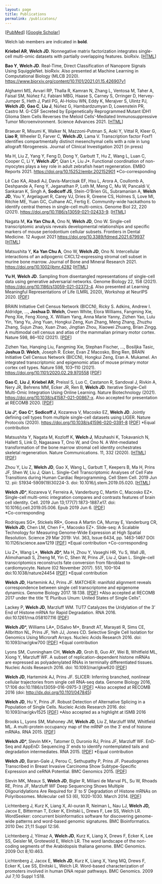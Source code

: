 ```yaml
---
layout: page
title: Publications
permalink: /publicatons/
---
```


\[[PubMed](https://www.ncbi.nlm.nih.gov/pubmed/?term=welch%2C+joshua+d%5Bauthor%5D)\] \[[Google Scholar](https://scholar.google.com/citations?user=XQ7bqCMAAAAJ&hl=en)\]

Welch lab members are indicated in **bold**.

**Kriebel AR**, **Welch JD**. Nonnegative matrix factorization integrates single-cell multi-omic datasets with partially overlapping features. bioRxiv. \[[HTML](https://www.biorxiv.org/content/10.1101/2021.04.09.439160v1)\]

**Bao Y**, **Welch JD**. Real-Time, Direct Classification of Nanopore Signals Using SquiggleNet. bioRxiv. Also presented at Machine Learning in Computational Biology (MLCB 2020). https://www.biorxiv.org/content/10.1101/2021.01.15.426907v1

Alghamri MS, Avvari RP, Thalla R, Kamran N, Zhang L, Ventosa M, Taher A, Faisal SM, Núñez FJ, Fabiani MBG, Haase S, Carney S, Orringer D, Hervey-Jumper S, Heth J, Patil PG, Al-Holou WN, Eddy K, Merajver S, Ulintz PJ, **Welch JD**, **Gao C**, **Liu J**, Núñez G, Hambardzumyan D, Lowenstein PR, Castro M. G-CSF Secreted by Epigenetically Reprogrammed Mutant IDH1 Glioma Stem Cells Reverses the Meloid Cells’-Mediated Immunosuppressive Tumor Microenvironment. Science Advances 2021. \[[HTML](https://www.science.org/doi/10.1126/sciadv.abh3243)\]  

Braeuer R, Misumi K, Walker N, Mazzoni-Putman S, Aoki Y, Vittal R, Kleer G, **Liao R**, Wheeler D, Farver C, **Welch JD**, Lama V. Transcription factor Foxf1 identifies compartmentally distinct mesenchymal cells with a role in lung allograft fibrogenesis. Journal of Clinical Investigation 2021 (in press)

Ma H, Liu Z, Yang Y, Feng D, Dong Y, Garbutt T, Hu Z, Wang L, Luan C, Cooper C, Li Y, **Welch JD**\*, Qian L\*, Liu J\*. Functional coordination of non-myocytes plays a key role in adult zebrafish heart regeneration. EMBO Reports 2021. https://doi.org/10.15252/embr.202152901 \*Co-corresponding 

Lê Cao KA, Abadi AJ, Davis-Marcisak EF, Hsu L, Arora A, Coullomb A, Deshpande A, Feng Y, Jeganathan P, Loth M, Meng C, Mu W, Pancaldi V, Sankaran K, Singh A, **Sodicoff JS**, Stein-O’Brien GL, Subramanian A, **Welch JD**, You Y, Argelaguet R, Carey VJ, Dries R, Greene CS, Holmes S, Love MI, Ritchie ME, Yuan GC, Culhane AC, Fertig E. Community-wide hackathons to identify central themes in single-cell multi-omics. Genome Biol 22, 220 (2021). https://doi.org/10.1186/s13059-021-02433-9. \[[HTML](https://genomebiology.biomedcentral.com/articles/10.1186/s13059-021-02433-9)\]

Nagata M, **Ka Yan Chu A**, Ono N, **Welch JD**, Ono W. Single-cell transcriptomic analysis reveals developmental relationships and specific markers of mouse periodontium cellular subsets. Frontiers in Dental Medicine. 12 August 2021 https://doi.org/10.3389/fdmed.2021.679937 \[[HTML](https://www.frontiersin.org/articles/10.3389/fdmed.2021.679937/full)\]

Matsushita Y, **Ka Yan Chu A**, Ono W, **Welch JD**, Ono N. Intercellular interactions of an adipogenic CXCL12‐expressing stromal cell subset in murine bone marrow. Journal of Bone and Mineral Research 2021. https://doi.org/10.1002/jbmr.4282 \[[HTML](https://asbmr.onlinelibrary.wiley.com/doi/10.1002/jbmr.4282)\]

**Yu H**, **Welch JD**. Sampling from disentangled representations of single-cell data using generative adversarial networks. Genome Biology 22, 158 (2021). https://doi.org/10.1186/s13059-021-02373-4. Also presented at Learning Meaningful Representations of Life (LMRL 2020), Workshop at NeurIPS 2020. \[[PDF](https://rdcu.be/ck1qO)\]

BRAIN Initiative Cell Census Network (BICCN), Ricky S. Adkins, Andrew I. Aldridge, ..., **Joshua D. Welch**, Owen White, Elora Williams, Fangming Xie, Peng Xie, Feng Xiong, X. William Yang, Anna Marie Yanny, Zizhen Yao, Lulu Yin, Yang Yu, Jing Yuan, Hongkui Zeng, Kun Zhang, Meng Zhang, Zhuzhu Zhang, Sujun Zhao, Xuan Zhao, Jingtian Zhou, Xiaowei Zhuang, Brian Zingg. A multimodal cell census and atlas of the mammalian primary motor cortex. Nature 598, 86–102 (2021).  \[[PDF](https://www.nature.com/articles/s41586-021-03950-0.pdf)\]

Zizhen Yao, Hanqing Liu, Fangming Xie, Stephan Fischer, ..., Bosiljka Tasic,
**Joshua D. Welch**, Joseph R. Ecker, Evan Z Macosko, Bing Ren, BRAIN Initiative Cell Census Network
(BICCN), Hongkui Zeng, Eran A. Mukamel. An integrated transcriptomic and epigenomic atlas of mouse primary motor cortex cell types. Nature 598, 103–110 (2021). https://doi.org/10.1101/2020.02.29.970558 \[[PDF](https://www.nature.com/articles/s41586-021-03500-8)\]

**Gao C**, **Liu J**, **Kriebel AR**, Preissl S, Luo C, Castanon R, Sandoval J, Rivkin A, Nery JR, Behrens MM, Ecker JR, Ren B, **Welch JD**. Iterative Single-Cell Multi-Omic Integration Using Online Learning. Nature Biotechnology (2021). https://doi.org/10.1038/s41587-021-00867-x. Also accepted for presentation at RECOMB 2020. \[[PDF](https://rdcu.be/ciYhs)\]


**Liu J**\*, **Gao C**\*, **Sodicoff J**, Kozareva V, Macosko EZ, **Welch JD**. Jointly defining cell types from multiple single-cell datasets using LIGER. Nature Protocols (2020). https://doi.org/10.1038/s41596-020-0391-8 \[[PDF](https://rdcu.be/b8pqb)\] \*Equal contribution

Matsushita Y, Nagata M, Kozloff K, **Welch J**, Mizuhashi K, Tokavanich N, Hallett S, Link D, Nagasawa T, Ono W, and Ono N. A Wnt-mediated transformation of the bone marrow stromal cell identity orchestrates skeletal regeneration. Nature Communications. 11, 332 (2020). \[[HTML](https://www.nature.com/articles/s41467-019-14029-w)\] \[[PDF](https://www.nature.com/articles/s41467-019-14029-w.pdf)\]

Zhou Y, Liu Z, **Welch JD**, Gao X, Wang L, Garbutt T, Keepers B, Ma H, Prins JF, Shen W, Liu J, Qian L. Single-Cell Transcriptomic Analyses of Cell Fate Transitions during Human Cardiac Reprogramming. Cell Stem Cell. 2019 Jun 12. pii: S1934-5909(19)30224-3. doi: 10.1016/j.stem.2019.05.020. \[[HTML](https://www.sciencedirect.com/science/article/pii/S1934590919302243)\]

**Welch JD**\*, Kozareva V, Ferreira A, Vanderburg C, Martin C, Macosko EZ\*. Single-cell multi-omic integration compares and contrasts features of brain cell identity. Cell. 2019 Jun 13;177(7):1873-1887.e17. doi: 10.1016/j.cell.2019.05.006. Epub 2019 Jun 6. \[[PDF](https://www.cell.com/action/showPdf?pii=S0092-8674%2819%2930504-5)\]  
\*Co-corresponding 

Rodriques SG\*, Stickels RR\*, Goeva A Martin CA, Murray E, Vanderburg CR, **Welch JD**, Chen LM, Chen F+,
Macosko EZ+. Slide-seq: A Scalable Technology for Measuring Genome-Wide Expression at High Spatial Resolution. Science 29 Mar 2019:
Vol. 363, Issue 6434, pp. 1463-1467 DOI: 10.1126/science.aaw1219 \[[PDF](http://science.sciencemag.org/content/sci/363/6434/1463.full.pdf)\]
\*Equal contribution
+Co-corresponding

Liu Z\*, Wang L\*, **Welch JD**\*, Ma H, Zhou Y, Vaseghi HR, Yu S, Wall JB, Alimohamadi S, Zheng M, Yin C, Shen W, Prins JF, Liu J, Qian L. Single-cell transcriptomics reconstructs fate conversion from fibroblast to cardiomyocyte. Nature (02 November 2017). 551, 100–104 doi:10.1038/nature24454 \[[PDF](https://www.ncbi.nlm.nih.gov/pmc/articles/PMC5954984/pdf/nihms908332.pdf)\]
\*Equal contribution

**Welch JD**, Hartemink AJ, Prins JF. MATCHER: manifold alignment reveals correspondence between single cell transcriptome and epigenome dynamics. Genome Biology 2017. 18:138. \[[PDF](https://genomebiology.biomedcentral.com/track/pdf/10.1186/s13059-017-1269-0)\]
*Also accepted at RECOMB 2017 under the title “E Pluribus Unum: United States of Single Cells”.

Lackey P, **Welch JD**, Marzluff WM. TUT7 Catalyzes the Uridylation of the 3’ End of Histone mRNA for Rapid Degradation. RNA 2016. doi:10.1261/rna.058107.116 \[[PDF](https://rnajournal.cshlp.org/content/22/11/1673.full.pdf+html)\]

**Welch JD**\*, Williams LA\*, DiSalvo M\*, Brandt AT, Marayati R, Sims CE, Allbritton NL, Prins JF, Yeh JJ, Jones CD. Selective Single Cell Isolation for Genomics Using Microraft Arrays. Nucleic Acids Research 2016. doi: 10.1093/nar/gkw700 \[[PDF](https://www.ncbi.nlm.nih.gov/pmc/articles/PMC5041489/pdf/gkw700.pdf)\]
*Equal contribution

Lyons SM, Cunningham CH, **Welch JD**, Groh B, Guo AY, Wei B, Whitfield ML, Xiong Y, Marzluff WF. A subset of replication-dependent histone mRNAs are expressed as polyadenylated RNAs in terminally differentiated tissues. Nucleic Acids Research 2016. doi: 10.1093/nar/gkw620 \[[PDF](https://www.ncbi.nlm.nih.gov/pmc/articles/PMC5100578/pdf/gkw620.pdf)\]

**Welch JD**, Hartemink AJ, Prins JF. SLICER: Inferring branched, nonlinear cellular trajectories from single cell RNA-seq data. Genome Biology 2016, 17:106  doi:10.1186/s13059-016-0975-3 \[[PDF](https://genomebiology.biomedcentral.com/track/pdf/10.1186/s13059-016-0975-3)\]
*Also accepted at RECOMB 2016 (doi: http://dx.doi.org/10.1101/047845)

**Welch JD**, Hu Y, Prins JF. Robust Detection of Alternative Splicing in a Population of Single Cells. Nucleic Acids Research 2016. doi: 10.1093/nar/gkv1525 \[[PDF](https://www.ncbi.nlm.nih.gov/pmc/articles/PMC4856971/pdf/gkv1525.pdf)\]
*Also accepted as a highlight at ISMB 2016

Brooks L, Lyons SM, Mahoney JM, **Welch JD**, Liu Z, Marzluff WM, Whitfield ML. A multi-protein occupancy map of the mRNP on the 3′ end of histone mRNAs. RNA 2015. \[[PDF](https://rnajournal.cshlp.org/content/21/11/1943.full.pdf+html)\]

**Welch JD**\*, Slevin MK\*, Tatomer D, Duronio RJ, Prins JF, Marzluff WF. EnD-Seq and AppEnD: Sequencing 3′ ends to identify nontemplated tails and degradation intermediates. RNA 2015. \[[PDF](https://rnajournal.cshlp.org/content/21/7/1375.full.pdf+html)\]
*Equal contribution

**Welch JD**, Baran-Gale J, Perou C, Sethupathy P, Prins JF. Pseudogenes Transcribed in Breast Invasive Carcinoma Show Subtype-Specific Expression and ceRNA Potential. BMC Genomics 2015. \[[PDF](https://bmcgenomics.biomedcentral.com/track/pdf/10.1186/s12864-015-1227-8)\]

Slevin MK, Meaux S, **Welch JD**, Bigler R, Miliani de Marval PL, Su W, Rhoads RE, Prins JF, Marzluff WF Deep Sequencing Shows Multiple Oligouridylations Are Required for 3′ to 5′ Degradation of Histone mRNAs on Polyribosomes. Molecular cell 53 (6), 1020-1030. March 2014. \[[PDF](https://www.cell.com/action/showPdf?pii=S1097-2765%2814%2900199-3)\]

Lichtenberg J, Kurz K, Liang X, Al-ouran R, Neiman L, Nau LJ, **Welch JD,** Jacox E, Bitterman T, Ecker K, Elnitski L, Drews F, Lee SS, Welch LR. WordSeeker: concurrent bioinformatics software for discovering genome-wide patterns and
word-based genomic signatures. BMC Bioinformatics. 2010 Dec 21;11 Suppl 12:S6.

Lichtenberg J, Yilmaz A, **Welch JD**, Kurz K, Liang X, Drews F, Ecker K, Lee SS, Geisler M, Grotewold E, Welch LR. The word landscape of the non-coding segments of the Arabidopsis thaliana genome. BMC Genomics. 2009 Oct 8;10:463.

Lichtenberg J, Jacox E, **Welch JD**, Kurz K, Liang X, Yang MQ, Drews F, Ecker K, Lee SS, Elnitski L, Welch LR. Word-based characterization of promoters involved in human DNA repair pathways. BMC Genomics. 2009 Jul 7;10 Suppl 1:S18.

